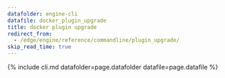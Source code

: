 ```yaml
---
datafolder: engine-cli
datafile: docker_plugin_upgrade
title: docker plugin upgrade
redirect_from:
  - /edge/engine/reference/commandline/plugin_upgrade/
skip_read_time: true
---
```

<!--
This page is automatically generated from Docker's source code. If you want to
suggest a change to the text that appears here, open a ticket or pull request
in the source repository on GitHub:

https://github.com/docker/cli
-->
{% include cli.md datafolder=page.datafolder datafile=page.datafile %}
